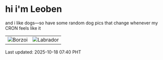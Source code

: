 # hi i'm Leoben

and i like dogs—so have some random dog pics that change whenever my CRON feels like it

|  |  |
|--------|----------|
| ![Borzoi](https://random-dog-vercel.vercel.app/api/random-borzoi?v=1760744432) | ![Labrador](https://random-dog-vercel.vercel.app/api/random-labrador?v=1760744432) |

Last updated: 2025-10-18 07:40 PHT
